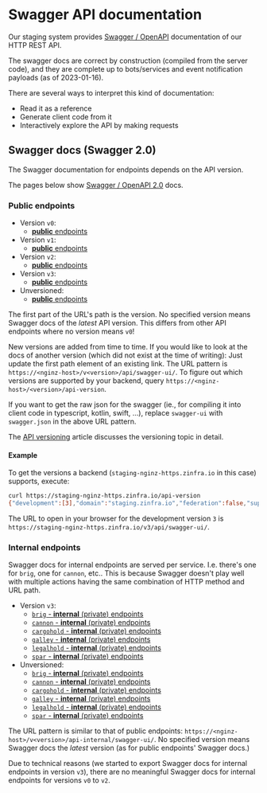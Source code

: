 # Swagger API documentation

Our staging system provides [Swagger /
OpenAPI](https://swagger.io/resources/open-api/) documentation of our HTTP REST
API.

The swagger docs are correct by construction (compiled from the server
code), and they are complete up to bots/services and event notification
payloads (as of 2023-01-16).

There are several ways to interpret this kind of documentation:

- Read it as a reference
- Generate client code from it
- Interactively explore the API by making requests

## Swagger docs (Swagger 2.0)

The Swagger documentation for endpoints depends on the API version.

The pages below show [Swagger / OpenAPI 2.0](https://swagger.io/specification/v2/)
docs.

### Public endpoints
- Version `v0`:
    - [**public**
      endpoints](https://staging-nginz-https.zinfra.io/v0/api/swagger-ui/)
- Version `v1`:
    - [**public**
    endpoints](https://staging-nginz-https.zinfra.io/v1/api/swagger-ui/)
- Version `v2`:
    - [**public**
    endpoints](https://staging-nginz-https.zinfra.io/v2/api/swagger-ui/)
- Version `v3`:
    - [**public**
    endpoints](https://staging-nginz-https.zinfra.io/v3/api/swagger-ui/)
- Unversioned:
    - [**public**
    endpoints](https://staging-nginz-https.zinfra.io/api/swagger-ui/)

The first part of the URL's path is the version. No specified version means
Swagger docs of the *latest* API version. This differs from other API endpoints
where no version means `v0`!

New versions are added from time to time. If you
would like to look at the docs of another version (which did not exist at the
time of writing): Just update the first path element of an existing link.
The URL pattern is `https://<nginz-host>/v<version>/api/swagger-ui/`. To figure
out which versions are supported by your backend, query
`https://<nginz-host>/<version>/api-version`.

If you want to get the raw json for the swagger (ie., for compiling it
into client code in typescript, kotlin, swift, ...), replace
`swagger-ui` with `swagger.json` in the above URL pattern.

The [API versioning](../../developer/developer/api-versioning.md) article
discusses the versioning topic in detail.

#### Example

To get the versions a backend (`staging-nginz-https.zinfra.io` in this case)
supports, execute:

```sh
curl https://staging-nginz-https.zinfra.io/api-version
{"development":[3],"domain":"staging.zinfra.io","federation":false,"supported":[0,1,2]}
```

The URL to open in your browser for the development version `3` is
`https://staging-nginz-https.zinfra.io/v3/api/swagger-ui/`.

### Internal endpoints

Swagger docs for internal endpoints are served per service. I.e. there's one for
`brig`, one for `cannon`, etc.. This is because Swagger doesn't play well with
multiple actions having the same combination of HTTP method and URL path.

- Version `v3`:
    - [`brig` - **internal** (private)
    endpoints](https://staging-nginz-https.zinfra.io/v3/api-internal/swagger-ui/brig)
    - [`cannon` - **internal** (private)
    endpoints](https://staging-nginz-https.zinfra.io/v3/api-internal/swagger-ui/cannon)
    - [`cargohold` - **internal** (private)
    endpoints](https://staging-nginz-https.zinfra.io/v3/api-internal/swagger-ui/cargohold)
    - [`galley` - **internal** (private)
    endpoints](https://staging-nginz-https.zinfra.io/v3/api-internal/swagger-ui/galley)
    - [`legalhold` - **internal** (private)
    endpoints](https://staging-nginz-https.zinfra.io/v3/api-internal/swagger-ui/legalhold)
    - [`spar` - **internal** (private)
    endpoints](https://staging-nginz-https.zinfra.io/v3/api-internal/swagger-ui/spar)
- Unversioned:
    - [`brig` - **internal** (private)
    endpoints](https://staging-nginz-https.zinfra.io/api-internal/swagger-ui/brig)
    - [`cannon` - **internal** (private)
    endpoints](https://staging-nginz-https.zinfra.io/api-internal/swagger-ui/cannon)
    - [`cargohold` - **internal** (private)
    endpoints](https://staging-nginz-https.zinfra.io/api-internal/swagger-ui/cargohold)
    - [`galley` - **internal** (private)
    endpoints](https://staging-nginz-https.zinfra.io/api-internal/swagger-ui/galley)
    - [`legalhold` - **internal** (private)
    endpoints](https://staging-nginz-https.zinfra.io/api-internal/swagger-ui/legalhold)
    - [`spar` - **internal** (private)
    endpoints](https://staging-nginz-https.zinfra.io/api-internal/swagger-ui/spar)

The URL pattern is similar to that of public endpoints:
`https://<nginz-host>/v<version>/api-internal/swagger-ui/`. No specified version
means Swagger docs the *latest* version (as for public endpoints' Swagger docs.)

Due to technical reasons (we started to export Swagger docs for internal
endpoints in version `v3`), there are no meaningful Swagger docs for internal
endpoints for versions `v0` to `v2`.
